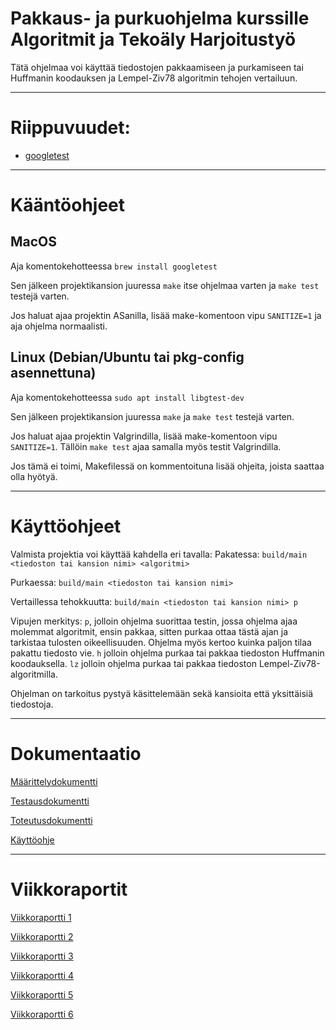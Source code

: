 # Pakkaus- ja purkuohjelma kurssille Algoritmit ja Tekoäly Harjoitustyö

Tätä ohjelmaa voi käyttää tiedostojen pakkaamiseen ja purkamiseen tai Huffmanin koodauksen ja Lempel-Ziv78 algoritmin tehojen vertailuun.

---

# Riippuvuudet:
- [googletest](https://github.com/google/googletest)

---

# Kääntöohjeet
## MacOS
Aja komentokehotteessa ```brew install googletest```

Sen jälkeen projektikansion juuressa ```make``` itse ohjelmaa varten ja ```make test``` testejä varten.

Jos haluat ajaa projektin ASanilla, lisää make-komentoon vipu `SANITIZE=1` ja aja ohjelma normaalisti.

## Linux (Debian/Ubuntu tai pkg-config asennettuna)
Aja komentokehotteessa ```sudo apt install libgtest-dev```

Sen jälkeen projektikansion juuressa ```make``` ja ```make test``` testejä varten.

Jos haluat ajaa projektin Valgrindilla, lisää make-komentoon vipu `SANITIZE=1`. Tällöin ```make test``` ajaa samalla myös testit Valgrindilla.

Jos tämä ei toimi, Makefilessä on kommentoituna lisää ohjeita, joista saattaa olla hyötyä.

---

# Käyttöohjeet
Valmista projektia voi käyttää kahdella eri tavalla:
Pakatessa:
```build/main <tiedoston tai kansion nimi> <algoritmi>```

Purkaessa:
```build/main <tiedoston tai kansion nimi>```

Vertaillessa tehokkuutta:
```build/main <tiedoston tai kansion nimi> p```

Vipujen merkitys:
`p`, jolloin ohjelma suorittaa testin, jossa ohjelma ajaa molemmat algoritmit, ensin pakkaa, sitten purkaa ottaa tästä ajan ja tarkistaa
tulosten oikeellisuuden. Ohjelma myös kertoo kuinka paljon tilaa pakattu tiedosto vie.
`h` jolloin ohjelma purkaa tai pakkaa tiedoston Huffmanin koodauksella.
`lz` jolloin ohjelma purkaa tai pakkaa tiedoston Lempel-Ziv78-algoritmilla.

Ohjelman on tarkoitus pystyä käsittelemään sekä kansioita että yksittäisiä tiedostoja.

---

# Dokumentaatio

[Määrittelydokumentti](dokumentaatio/Määrittelydokumentti.md)

[Testausdokumentti](dokumentaatio/Testausdokumentti.md)

[Toteutusdokumentti](dokumentaatio/Toteutusdokumentti.md)

[Käyttöohje](dokumentaatio/Käyttöohje.md)

---

# Viikkoraportit

[Viikkoraportti 1](Viikkoraportit/Viikkoraportti1.md)

[Viikkoraportti 2](Viikkoraportit/Viikkoraportti2.md)

[Viikkoraportti 3](Viikkoraportit/Viikkoraportti3.md)

[Viikkoraportti 4](Viikkoraportit/Viikkoraportti4.md)

[Viikkoraportti 5](Viikkoraportit/Viikkoraportti5.md)

[Viikkoraportti 6](Viikkoraportit/Viikkoraportti6.md)

